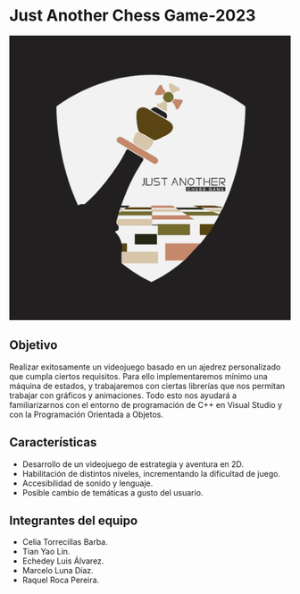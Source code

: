 # Just Another Chess Game-2023

![Logotipo](bin/imagenes/Logo.png)

## Objetivo
Realizar exitosamente un videojuego basado en un ajedrez personalizado que cumpla ciertos requisitos. Para ello implementaremos mínimo una máquina de estados, y trabajaremos con ciertas librerías que nos permitan trabajar con gráficos y animaciones. Todo esto nos ayudará a familiarizarnos con el entorno de programación de C++ en Visual Studio y con la Programación Orientada a Objetos.

## Características
- Desarrollo de un videojuego de estrategia y aventura en 2D.
- Habilitación de distintos niveles, incrementando la dificultad de juego.
- Accesibilidad de sonido y lenguaje.
- Posible cambio de temáticas a gusto del usuario.

## Integrantes del equipo
- Celia Torrecillas Barba.
- Tian Yao Lin.
- Echedey Luis Álvarez.
- Marcelo Luna Díaz.
- Raquel Roca Pereira. 



